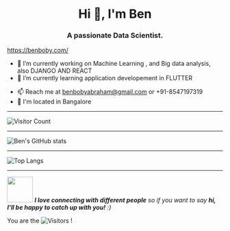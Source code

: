 <h1 align="center">Hi 👋, I'm Ben</h1>
<h3 align="center">A passionate Data Scientist.</h3>

<a href="https://benboby.com/" target="_blank" rel="noreferrer">https://benboby.com/</a>

- 🔭 I’m currently working on Machine Learning , and Big data analysis, also DJANGO AND REACT
- 🌱 I’m currently learning application developement in FLUTTER
<!--- 👯 I’m looking to collaborate on ...
- 🤔 I’m looking for help with ...
- 💬 Ask me about ...
- 📫 How to reach me: ...
- 😄 Pronouns: ...  
- ⚡ Fun fact: ...
- 🔭 I’m currently working on something _AWESOME_
- 🌱 I'm currently learning REACT and DJANGO -->
- 📫 Reach me at benbobyabraham@gmail.com or +91-8547197319
- 📍 I'm located in Bangalore

---

![Visitor Count](https://profile-counter.glitch.me/{benbobyabraham}/count.svg)
 
---

![Ben's GitHub stats](https://github-readme-stats.vercel.app/api?username=benbobyabraham&show_icons=true)


---

![Top Langs](https://github-readme-stats.vercel.app/api/top-langs/?username=benbobyabraham&layout=compact&show_icons=true)


---


<img src="https://media.giphy.com/media/LnQjpWaON8nhr21vNW/giphy.gif" width="60"> <em><b>I love connecting with different people</b> so if you want to say <b>hi, I'll be happy to catch up with you!</b> :)</em>



You are the ![Visitors](https://visitor-badge.laobi.icu/badge?page_id=benbobyabraham) !


<!-- ![Ben git commits](./gitcommit.png) -->



<!--                           

![Welcome to the official GitHub profile of @benbalter](https://user-images.githubusercontent.co    m/282759/84682528-c1d5d300-af03-11ea-9bfb-02854ad0cb20.gif)
  2 
  3 ### Elsewhere on the internet
  4 
  5 [![Twitter](https://user-images.githubusercontent.com/282759/84680160-40c90c80-af00-11ea-8390-bb    86858c5fa5.png)](https://twitter.com/benbalter)
  6 [![LinkedIn](https://user-images.githubusercontent.com/282759/84680162-4161a300-af00-11ea-912c-8    f32e5cc1676.png)](https://linkedin.com/in/benbalter)
  7 
  8 ### Popular blog posts
  9 
 10 * [15 rules for communicating at GitHub](https://ben.balter.com/2014/11/06/rules-of-communicatin    g-at-github/)
 11 * [The seven habits of highly effective GitHubbers](https://ben.balter.com/2016/09/13/seven-habi    ts-of-highly-effective-githubbers/)
 12 * [The six types of pull requests you see on GitHub](https://ben.balter.com/2015/12/08/types-of-    pull-requests/)
 13 * [Why everything should have a URL](https://ben.balter.com/2015/11/12/why-urls/)
 14 * [Why open source](https://ben.balter.com/2015/11/23/why-open-source/)
 15 * [Diff (and collaborate on) Microsoft Word documents using GitHub](https://ben.balter.com/2015/    02/06/word-diff/)
 16 
 17 ### About Ben
 18 
-->
